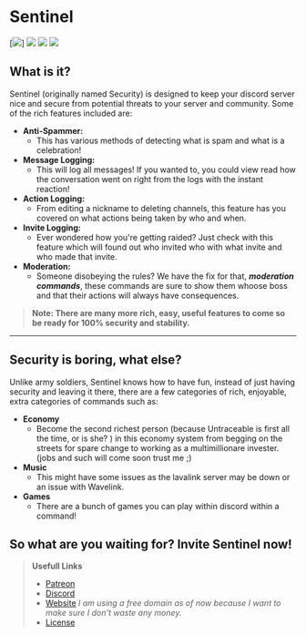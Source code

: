 # **Sentinel**
[![](https://custom-icon-badges.herokuapp.com/github/stars/TheUntraceable/SentinelJS?logo=star)]
[![](https://ptb.discord.com/api/guilds/794739329956053063/embed.png)](https://discord.gg/dYwHhQKxBs)
[![](https://custom-icon-badges.herokuapp.com/github/commit-activity/w/TheUntraceable/SentinelJS?style=plastic&logo=github)](https://github.com/TheUntraceable/SentinelJS)
[![](https://custom-icon-badges.herokuapp.com/github/last-commit/TheUntraceable/SentinelJS?style=plastic&logo=github)](https://github.com/TheUntraceable/SentinelJS)

## **What is it?**
Sentinel (originally named Security) is designed to keep your discord server nice and secure from potential threats to your server and community. Some of the rich  features included are: 

- **Anti-Spammer:**
    - This has various methods of detecting what is spam and what is a celebration!
- **Message Logging:**
    - This will log all messages! If you wanted to, you could view read how the conversation went on right from the logs with the instant reaction!
- **Action Logging:**
    - From editing a nickname to deleting channels, this feature has you covered on what actions being taken by who and when.
- **Invite Logging:**
    - Ever wondered how you're getting raided? Just check with this feature which will found out who invited who with what invite and who made that invite.
- **Moderation:**
    - Someone disobeying the rules? We have the fix for that, ***moderation commands***, these commands are sure to show them whoose boss and that their actions will always have consequences. 
> **Note: There are many more rich, easy, useful features to come so be ready for 100% security and stability.**
--------
## Security is boring, what else?
Unlike army soldiers, Sentinel knows how to have fun, instead of just having security and leaving it there, there are a few categories of rich, enjoyable, extra categories of commands such as:
- **Economy**
    - Become the second richest person (because Untraceable is first all the time, or is she? ) in this economy system from begging on the streets for spare change to working as a multimillionare invester. (jobs and such will come soon trust me ;) 
- **Music**
    - This might have some issues as the lavalink server may be down or an issue with Wavelink.
- **Games**
    - There are a bunch of games you can play within discord within a command!

So what are you waiting for? Invite Sentinel now!
-
> **Usefull Links**
> + [Patreon](https://www.patreon.com/user?u=50781264)
> + [Discord](https://discord.gg/dYwHhQKxBs)
> + [Website](https://sentinel.theuntraceable.tk) *I am using a free domain as of now because I want to make sure I don't waste any money.*
> + [License](https://github.com/TheUntraceable/SentinelJS/blob/e1e020bf80d79c692bf79c6491e21e364071623f/LICENSE.md)
